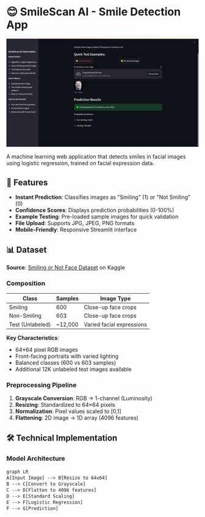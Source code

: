 # 😊 SmileScan AI - Smile Detection App

![App Screenshot](./image.png) 

A machine learning web application that detects smiles in facial images using logistic regression, trained on facial expression data.

## 🚀 Features
- **Instant Prediction**: Classifies images as "Smiling" (1) or "Not Smiling" (0)
- **Confidence Scores**: Displays prediction probabilities (0-100%)
- **Example Testing**: Pre-loaded sample images for quick validation
- **File Upload**: Supports JPG, JPEG, PNG formats
- **Mobile-Friendly**: Responsive Streamlit interface

## 📊 Dataset
**Source**: [Smiling or Not Face Dataset](https://www.kaggle.com/datasets/chazzer/smiling-or-not-face-data) on Kaggle

### Composition
| Class | Samples | Image Type |
|-------|---------|------------|
| Smiling | 600 | Close-up face crops |
| Non-Smiling | 603 | Close-up face crops |
| Test (Unlabeled) | ~12,000 | Varied facial expressions |

**Key Characteristics**:
- 64×64 pixel RGB images
- Front-facing portraits with varied lighting
- Balanced classes (600 vs 603 samples)
- Additional 12K unlabeled test images available

### Preprocessing Pipeline
1. **Grayscale Conversion**: RGB → 1-channel (Luminosity)
2. **Resizing**: Standardized to 64×64 pixels
3. **Normalization**: Pixel values scaled to [0,1]
4. **Flattening**: 2D image → 1D array (4096 features)

## 🛠️ Technical Implementation

### Model Architecture
```mermaid
graph LR
A[Input Image] --> B[Resize to 64x64]
B --> C[Convert to Grayscale]
C --> D[Flatten to 4096 features]
D --> E[Standard Scaling]
E --> F[Logistic Regression]
F --> G[Prediction]
